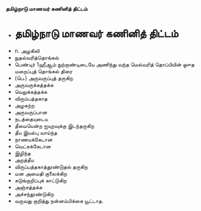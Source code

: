 **தமிழ்நாடு மாணவர் கணினித் திட்டம்**
- # தமிழ்நாடு மாணவர் கணினித் திட்டம்
- n. அழகிலி
- நுதல்வரித்தொங்கல்
- பெண்டிர் 1ஹீஆம் நுற்றாண்டிடையே அணிந்து வந்த மெல்வரித் தொப்பியின் ஔத மறைப்புத் தொங்கல் திரை
- (பெ.) அருவருப்புத் தருகிற
- அருவருக்கத்தக்க
- வெறுக்கத்தக்க
- விரும்பத்தகாத
- அழகற்ற
- அருவருப்பான
- நடத்தையுடைய
- தீமையென்ற ஐயுறவுக்கு இடந்தருகிற
- தீய இயல்பு வாய்ந்த
- நாணயக்கேடான
- வெட்கக்கேடான
- இழிந்த
- அறத்தீய
- விருப்பத்தகாத்தூண்டுதல் தருகிற
- மன அமைதி குலைக்கிற
- கடுங்குறிப்புக் காட்டுகிற
- அஞ்சத்தக்க
- அச்சந்தூண்டுகிற
- வருவது குறித்து நன்னம்பிக்கை யூட்டாத.

